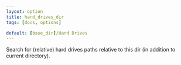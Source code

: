 ```yaml
---
layout: option
title: hard_drives_dir
tags: [docs, options]

default: [base_dir]/Hard Drives
---
```


Search for (relative) hard drives paths relative to this dir (in addition
to current directory).
